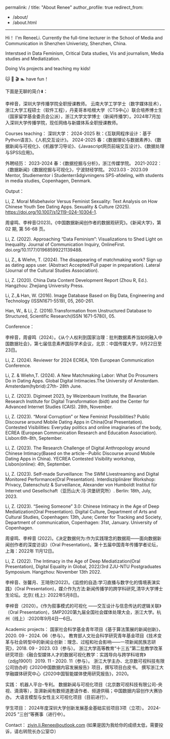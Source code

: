 permalink: /
title: "About Renee"
author_profile: true
redirect_from: 
  - /about/
  - /about.html
---



Hi！ I'm ReneeLi. 
Currently the full-time lecturer in the School of Media and Communication in Shenzhen Univeristy, Shenzhen, China.

Interstsed in Data Feminism, Critical Data studies,  Vis and journalism, Media studies and Mediatization.

Doing Vis projects and teaching my kids!

🐱 🍷 🎬 🏊  have fun！ 


下面是无聊的简介⬇️：

李梓音，深圳大学传播学院全职授课教师。
云南大学工学学士（数字媒体技术），浙江大学工程硕士（软件工程），丹麦哥本哈根大学（CTS中心）联合培养博士生（国家留学基金委员会公派），浙江大学文学博士（新闻传播学）。2024年7月加入深圳大学传播学院，现任网络与新媒体系全职授课教师。


Courses teaching：
深圳大学：
2024-2025 秋：《互联网程序设计：基于Python语言》、《人机交互设计》。 
2024-2025 春：《数据理论与数据素养》、《数据新闻与可视化》、《机器学习导论》、《Javascript网页前端交互设计》、《数据处理与SPSS应用》。

外聘经历：
2023-2024 春：《数据挖掘与分析》，浙江传媒学院。
2021-2022： 《数据新闻》《数据挖掘与可视化》，宁波财经学院。
2023.03 - 2023.09		Mentor, Studiementor i Studenterrådgivningens SPS-afdeling, with students in media studies, Copenhagen, Denmark.



Output：

Li, Z. Moral Misbehavior Versus Feminist Sexuality: Text Analysis on How Chinese Youth See Dating Apps. Sexuality & Culture (2025). https://doi.org/10.1007/s12119-024-10304-1.

周睿鸣、李梓音(2023)。《中国数据新闻创作者的数据观研究》。《新闻大学》，第 02 期, 第 56-68 页。

Li, Z. (2022). Approaching “Data Feminism”: Visualizations to Shed Light on Inequality. Journal of Communication Inquiry, OnlineFirst. doi.org/10.1177/01968599221139488.

Li, Z., & Wiehn, T. (2024). The disappearing of matchmaking work? Sign up as dating apps user. (Abstract Accepted/Full paper in preparation). Lateral (Journal of the Cultural Studies Association).

Li, Z. (2020). China Data Content Development Report (Zhou R, Ed.). Hangzhou: Zhejiang University Press.

Li, Z.,& Han, W. (2016). Image Database Based on Big Data, Engineering and Technology (ISSN1671-5519), 05, 260-261.

Han, W., & Li, Z. (2016).Transformation from Unstructured Database to Structured, Scientific Research(ISSN 1671-5780), 05.

Conference：

李梓音，周睿鸣（2024）。《从个人权利到国家治理：批判数据素养当如何融入中国数据社会》，第七届信息素养国际学术会议，北京：中国传媒大学，9月22日至23日。

Li, Z. (2024).  Reviewer for 2024 ECREA, 10th European Communication Conference.

Li, Z. & Wiehn,T. (2024).  A New Matchmaking Labor: What Do Prosumers Do in Dating Apps. Global Digital Intimacies.The University of Amsterdam.  Amsterdam(hybrid):27th- 28th June.

Li, Z. (2023). Digimeet 2023, by Weizenbaum Institute, the Bavarian Research Institute for Digital Transformation (bidt) and the Center for Advanced Internet Studies (CAIS). 28th, November.

Li, Z. (2023). “Moral Corruption” or New Feminist Possibilities? Public Discourse around Mobile Dating Apps in China(Oral Presentation). Contested Visibilities: Everyday politics and online imaginaries of the body, ECREA (European Communication Research and Education Association). Lisbon:6th-8th, September.

Li, Z. (2023). The Research Challenge of Digital Anthropology around Chinese Intimacy(Based on the article--Public Discourse around Mobile Dating Apps in China). YECREA Contested Visibility workshop, Lisbon(online): 4th, September.

Li, Z. (2023). Self-made Surveillance: The SWM Livestreaming and Digital Monitored Performance(Oral Presentation). Interdisziplinärer Workshop: Privacy, Datenschutz & Surveillance, Alexander von Humboldt Institut für Internet und Gesellschaft（亚历山大·冯·洪堡研究所）. Berlin: 18th, July, 2023.

Li, Z. (2023). “Seeing Someone” 3.0: Chinese Intimacy in the Age of Deep Mediatization(Oral Presentation). Digital Culture, Department of Arts and Cultural Studies, Copenhagen: 13th, June; Center for Tracking and Society,  Department of communication, Copenhagen: 31st, January. University of Copenhagen.

周睿鸣、李梓音 (2022)。《决定数据何为:作为实践理念的数据观——面向数据新闻创作者的深度访谈》（Oral Presentation)。第十五届中国青年传播学者论坛，上海：2022年 11月12日。

Li, Z. (2022). The Intimacy in the Age of Deep Mediatization(Oral Presentation), Digital Equality in Global, 2022/3rd ZJU-NTU Postgraduates Symposium. Hangzhou: November 13th 2022.

李梓音、张馨月、王琦欣(2022)。《监控的自造:学习直播与数字化的情境表演实践》（Oral Presentation)，媒介作为方法:新闻传播学的跨学科研究,清华大学博士生论坛。北京( 线上): 2022年5月8日。

李梓音（2020）。《作为叙事模式的可视化 ——交互设计与信息传达的逻辑关联》（Oral Presentation)，SMP2020第九届全国社会媒体处理大会，浙江大学。杭州（线上）:2020年9月4日—6日。


Academic projects：
国家社会科学基金青年项目《基于算法策展的新闻创新》，2020. 09 - 2024. 06（参与）。
教育部人文社会科学研究青年基金项目《技术变革与社会转型中的新闻业创新：理念、过程和社会影响——一项新闻民族志研究》，2018. 09 - 2023. 03（参与）。
浙江大学高等教育“十三五”第二批教学改革研究项目:《融合型媒体人才的数据可视化教学：实践导向与跨学科培育》（zdjg19001）2019. 11 - 2020. 11（参与）。
浙江大学主办、北京数可视科技有限公司协办的《2020中国数据内容发展报告》项目，撰写项目白皮书。
撰写浙江大学融媒体研究中心《2020中国智能媒体使用研究报告》，2020。


实践：
机器人平台-专利。
数据新闻与可视化项目（北京数可视科技有限公司-央视、滴滴等），澎湃新闻有数频道邀请作者、频道供稿；中国数据内容创作大赛协办。
大语言模型与女性主义可视化项目（目前进行）。

学生项目：
2024年度深圳大学创新发展基金基础实验项目3项（立项）。
2024-2025 ”三创“等赛事（进行中）。


Contact： 
ziyin.li.Renee@outlook.com
(如果是因为我给你的成绩太低，需要投诉，请右转院长办公室😊）




